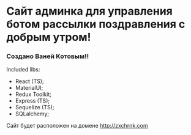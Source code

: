 # Сайт админка для управления ботом рассылки поздравления с добрым утром!
### Создано Ваней Котовым!!

Included libs: 
- React (TS);
- MaterialUI;
- Redux Toolkit;
- Express (TS);
- Sequelize (TS);
- SQLalchemy;

Сайт будет расположен на домене http://zxchrnk.com